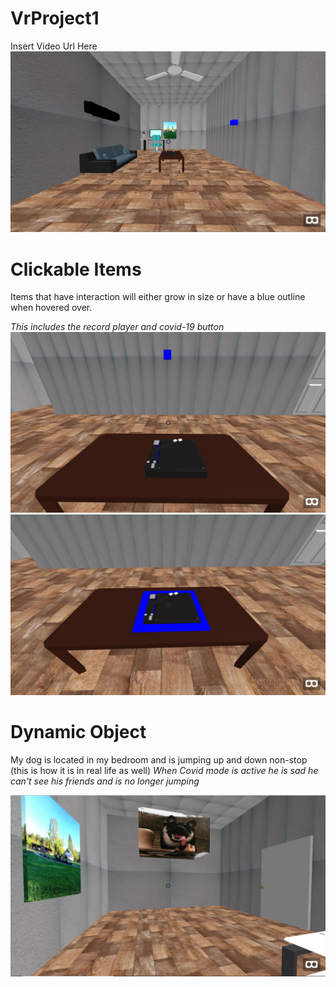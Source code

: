 # VrProject1
Insert Video Url Here
![My House](/images/first.JPG)

# Clickable Items
Items that have interaction will either grow in size or have a blue outline when hovered over.

*This includes the record player and covid-19 button*
![clickable](/images/clickableBEFORE.JPG)
![clickable](/images/ClickableAFTER.JPG)

# Dynamic Object
My dog is located in my bedroom and is jumping up and down non-stop (this is how it is in real life as well)
*When Covid mode is active he is sad he can't see his friends and is no longer jumping*

![dog](/images/mortyy.JPG)
